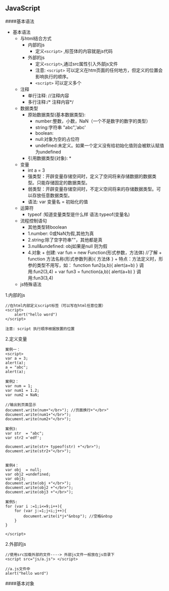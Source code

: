 ## JavaScript

####基本语法

+ 基本语法
	+ 与html结合方式
		+ 内部的js 
			* 定义`<script>` ,标签体的内容就是js代码
		+ 外部的js 
		   * 定义`<script>`,通过src属性引入外部js文件
		   * 注意: `<script>` 可以定义在htm页面的任何地方，但定义的位置会影响执行的顺序。
		   * `<script>` 可以定义多个
	+ 注释
		+ 单行注释: //注释内容
		+ 多行注释:/* 注释内容*/ 
	+ 数据类型
		+ 原始数据类型(基本数据类型):
		   * number:整数，小数，NaN（一个不是数字的数字的类型）
		   * string:字符串 "abc",'abc'
		   * boolean:
		   * null:对象为空的占位符
		   * undefined:未定义。如果一个定义没有给初始化值则会被默认赋值为undefined
		+ 引用数据类型(对象): 
			*  
	+ 变量
	  * int a = 3
	  * 强类型：开辟变量存储空间时，定义了空间将来存储数据的数据类型。只能存储固定的数据类型。
	  * 弱类型：开辟变量存储空间时，不定义空间将来的存储数据类型。可以存放任意数据类型。
	  * 语法: var 变量名 = 初始化的值
	+ 运算符
	  * typeof :知道变量类型是什么样 语法:typeof(变量名) 
	+ 流程控制语句 	
	  * 其他类型转boolean
	  * 1.number:	0或NaN为假,其他为真
	  * 2.string:除了空字符串""，其他都是真
	  * 3.null&undefined: obj如果是null 则为假
	  * 4.对象 
	  		+  创建: var fun = new Function(形式参数，方法体) //了解
	  		+  function 方法名称(形式参数列表){ 方法体 }
	  		+  特点：方法定义时，形参的类型不用写，如： function fun2(a,b){ alert(a+b) } 调用:fun2(3,4)
	  		+  var fun3  = function(a,b){ alert(a+b) } 调用:fun3(3,4)
	+ js特殊语法

1.内部的js

```
//在html内部定义script标签（可以写在html任意位置）
<script>
	alert("hello word")
</script>

注意: script 执行顺序根据放置的位置
```

2.定义变量

```
案例一：
<script>
var a = 3;
alert(a);
a = "abc";
alert(a);

案例2：
var num = 1;
var num1 = 1.2;
var num2 = NaN;

//输出到页面显示
document.write(num+"</br>"); //页面换行+"</br>"
document.write(num1+"</br>");
document.write(num2+"</br>");

案例3:
var str  = "abc";
var str2 ='edf';

document.write(str+ typeof(str) +"</br>");
document.write(str2+"</br>");


案例4：
var obj  = null;
var obj2 =undefined;
var obj3;
document.write(obj +"</br>");
document.write(obj2 +"</br>");
document.write(obj3 +"</br>");

案例5:
for (var i :=1;i<=9;i++){
	for (var j:=1;j<i;j++){
		document.write(i*j+"&nbsp"); //空格&nbsp
	}
}

</script>

```

2.外部的js

```
//使用src加载外部的文件----> 外部js文件一般放在js目录下 
<script src="js/a.js"> </script>

//a.js文件中
alert("hello word")
```

####基本对象